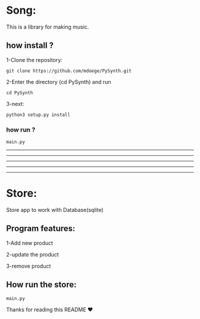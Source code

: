 # Song:
This is a library for making music.
## how install ?
1-Clone the repository:
```
git clone https://github.com/mdoege/PySynth.git
```
2-Enter the directory (cd PySynth) and run
```
cd PySynth
```
3-next:
```
python3 setup.py install
```
### how run ?
```
main.py
```
---
---
---
---
---
# Store:
Store app to work with Database(sqlite)

## Program features:
1-Add new product

2-update the product

3-remove product

## How run the store:
```
main.py
```

Thanks for reading this README ❤️